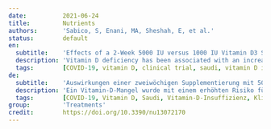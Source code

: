 ```yaml
---
date:          2021-06-24
title:         Nutrients
authors:       'Sabico, S, Enani, MA, Sheshah, E, et al.'
status:        default
en:
  subtitle:    'Effects of a 2-Week 5000 IU versus 1000 IU Vitamin D3 Supplementation on Recovery of Symptoms in Patients with Mild to Moderate Covid-19: A Randomized Clinical Trial'
  description: 'Vitamin D deficiency has been associated with an increased risk of COVID-19 severity. This multi-center randomized clinical trial aims to determine the effects of 5000 IU versus 1000 IU daily oral vitamin D3 supplementation in the recovery of symptoms and other clinical parameters among mild to moderate COVID-19 patients with sub-optimal vitamin D status. Study Design and Setting: A total of 69 reverse transcriptase polymerase chain reaction (RT-PCR) SARS-CoV-2 positive adults who were hospitalized for mild to moderate COVID-19 disease were allocated to receive once daily for 2 weeks either 5000 IU oral vitamin D3 (n = 36, 21 males; 15 females) or 1000 IU oral vitamin D3 (standard control) (n = 33, 13 males; 20 females). Anthropometrics were measured and blood samples were taken pre- and post-supplementation. Fasting blood glucose, lipids, serum 25(OH)D, and inflammatory markers were measured. COVID-19 symptoms were noted on admission and monitored until full recovery. Results: Vitamin D supplementation for 2 weeks caused a significant increase in serum 25(OH)D levels in the 5000 IU group only (adjusted p = 0.003). Within-group comparisons also showed a significant decrease in BMI and IL-6 levels overtime in both groups (p-values < 0.05) but was not clinically significant in between-group comparisons. Kaplan–Meier survival analysis revealed that the 5000 IU group had a significantly shorter time to recovery (days) than the 1000 IU group in resolving cough, even after adjusting for age, sex, baseline BMI, and D-dimer, and ageusia (loss of taste). Conclusion: A 5000 IU daily oral vitamin D3 supplementation for 2 weeks reduces the time to recovery for cough and gustatory sensory loss among patients with sub-optimal vitamin D status and mild to moderate COVID-19 symptoms. The use of 5000 IU vitamin D3 as an adjuvant therapy for COVID-19 patients with suboptimal vitamin D status, even for a short duration, is recommended.'
  tags:        [COVID-19, vitamin D, clinical trial, saudi, vitamin D insufficiency]
de:
  subtitle:    'Auswirkungen einer zweiwöchigen Supplementierung mit 5000 IE gegenüber 1000 IE Vitamin D3 auf die Verringerung der Symptome bei Patienten mit leichter bis mittelschwerer Covid-19-Erkrankung: Eine randomisierte klinische Studie'
  description: 'Ein Vitamin-D-Mangel wurde mit einem erhöhten Risiko für den Schweregrad von COVID-19 in Verbindung gebracht. Diese multizentrische, randomisierte klinische Studie zielt darauf ab, die Auswirkungen einer täglichen oralen Vitamin-D3-Supplementierung mit 5000 IE im Vergleich zu 1000 IE auf die Verringerung der Symptome und andere klinische Parameter bei leicht bis mittelschwer an COVID-19 erkrankten Patienten mit suboptimalem Vitamin-D-Status zu untersuchen. Insgesamt 69 Reverse-Transkriptase-Polymerase-Kettenreaktion (RT-PCR) SARS-CoV-2-positive Erwachsene, die wegen einer leichten bis mittelschweren COVID-19-Erkrankung ins Krankenhaus eingeliefert wurden, erhielten zwei Wochen lang einmal täglich entweder 5000 IE orales Vitamin D3 (n = 36, 21 Männer; 15 Frauen) oder 1000 IE orales Vitamin D3 (Standardkontrolle) (n = 33, 13 Männer; 20 Frauen). Vor und nach der Supplementierung wurden die anthropometrischen Daten gemessen und Blutproben entnommen. Nüchternblutglukose, Lipide, Serum 25(OH)D und Entzündungsmarker wurden gemessen. Die COVID-19-Symptome wurden bei der Aufnahme erfasst und bis zur vollständigen Genesung überwacht. Eine 2-wöchige Vitamin-D-Supplementierung führte nur in der Gruppe mit 5000 IE zu einem signifikanten Anstieg des Serum-25(OH)D-Spiegels. Vergleiche innerhalb der Gruppen zeigten auch einen signifikanten Rückgang des BMI und der IL-6-Werte im Laufe der Zeit in beiden Gruppen, der jedoch bei Vergleichen zwischen den Gruppen nicht klinisch signifikant war. Die Kaplan-Meier-Überlebensanalyse ergab, dass die 5000-IU-Gruppe eine signifikant kürzere Zeit bis zur Genesung (Tage) hatte als die 1000-IU-Gruppe, was das Abklingen des Hustens betraf, selbst nach Anpassung für Alter, Geschlecht, Ausgangs-BMI und D-Dimer und Ageusie (Geschmacksverlust). Eine tägliche orale Vitamin-D3-Supplementierung von 5000 IE über einen Zeitraum von zwei Wochen verkürzt bei Patienten mit suboptimalem Vitamin-D-Status und leichten bis mittelschweren COVID-19-Symptomen die Zeit bis zur Genesung bei Husten und Geschmacksstörungen. Die Verwendung von 5000 IE Vitamin D3 als adjuvante Therapie für COVID-19-Patienten mit suboptimalem Vitamin-D-Status, auch für kurze Zeit, wird empfohlen.' 
  tags:        [COVID-19, Vitamin D, Saudi, Vitamin-D-Insuffizienz, Klinische Studien]
group:         'Treatments'
credit:        https://doi.org/10.3390/nu13072170
---
```

